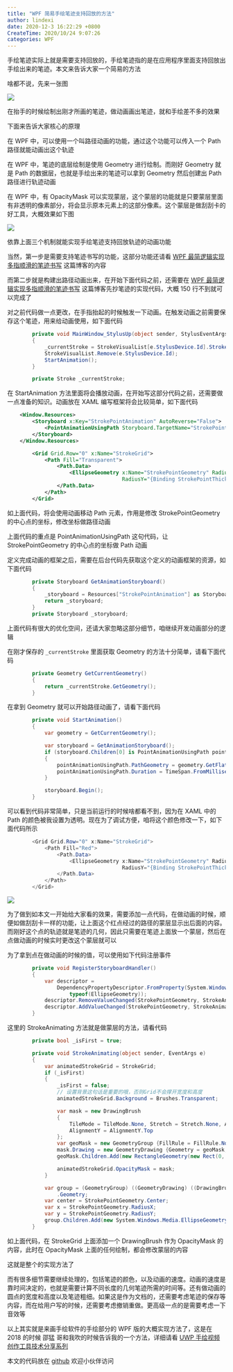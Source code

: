 ```yaml
---
title: "WPF 简易手绘笔迹支持回放的方法"
author: lindexi
date: 2020-12-3 16:22:29 +0800
CreateTime: 2020/10/24 9:07:26
categories: WPF
---
```


手绘笔迹实际上就是需要支持回放的，手绘笔迹指的是在应用程序里面支持回放出手绘出来的笔迹。本文来告诉大家一个简易的方法

<!--more-->


<!-- CreateTime:2020/10/24 9:07:26 -->




啥都不说，先来一张图

<!-- ![](image/WPF 简易手绘笔迹支持回放的方法/WPF 简易手绘笔迹支持回放的方法0.gif) -->

![](http://image.acmx.xyz/lindexi%2FWPF%2520%25E7%25AE%2580%25E6%2598%2593%25E6%2589%258B%25E7%25BB%2598%25E7%25AC%2594%25E8%25BF%25B9%25E6%2594%25AF%25E6%258C%2581%25E5%259B%259E%25E6%2594%25BE%25E7%259A%2584%25E6%2596%25B9%25E6%25B3%25950.gif)

在抬手的时候绘制出刚才所画的笔迹，做动画画出笔迹，就和手绘差不多的效果

下面来告诉大家核心的原理

在 WPF 中，可以使用一个叫路径动画的功能，通过这个功能可以传入一个 Path 路径就能动画出这个轨迹

在 WPF 中，笔迹的底层绘制是使用 Geometry 进行绘制。而刚好 Geometry 就是 Path 的数据层，也就是手绘出来的笔迹可以拿到 Geometry 然后创建出 Path 路径进行轨迹动画

在 WPF 中，有 OpacityMask 可以实现蒙层，这个蒙层的功能就是只要蒙层里面有非透明的像素部分，将会显示原本元素上的这部分像素。这个蒙层是做刮刮卡的好工具，大概效果如下图

<!-- ![](image/WPF 简易手绘笔迹支持回放的方法/WPF 简易手绘笔迹支持回放的方法1.gif) -->

![](http://image.acmx.xyz/lindexi%2FWPF%2520%25E7%25AE%2580%25E6%2598%2593%25E6%2589%258B%25E7%25BB%2598%25E7%25AC%2594%25E8%25BF%25B9%25E6%2594%25AF%25E6%258C%2581%25E5%259B%259E%25E6%2594%25BE%25E7%259A%2584%25E6%2596%25B9%25E6%25B3%25951.gif)

依靠上面三个机制就能实现手绘笔迹支持回放轨迹的动画功能

当然，第一步是需要支持笔迹书写的功能，这部分功能还请看 [WPF 最简逻辑实现多指顺滑的笔迹书写](https://blog.lindexi.com/post/WPF-%E6%9C%80%E7%AE%80%E9%80%BB%E8%BE%91%E5%AE%9E%E7%8E%B0%E5%A4%9A%E6%8C%87%E9%A1%BA%E6%BB%91%E7%9A%84%E7%AC%94%E8%BF%B9%E4%B9%A6%E5%86%99.html) 这篇博客的内容

而第二步就是构建出路径动画出来，在开始下面代码之前，还需要在 [WPF 最简逻辑实现多指顺滑的笔迹书写](https://blog.lindexi.com/post/WPF-%E6%9C%80%E7%AE%80%E9%80%BB%E8%BE%91%E5%AE%9E%E7%8E%B0%E5%A4%9A%E6%8C%87%E9%A1%BA%E6%BB%91%E7%9A%84%E7%AC%94%E8%BF%B9%E4%B9%A6%E5%86%99.html) 这篇博客先抄笔迹的实现代码，大概 150 行不到就可以完成了

对之前代码做一点更改，在手指抬起的时候触发一下动画。在触发动画之前需要保存这个笔迹，用来给动画使用，如下面代码

```csharp
        private void MainWindow_StylusUp(object sender, StylusEventArgs e)
        {
            _currentStroke = StrokeVisualList[e.StylusDevice.Id].Stroke;
            StrokeVisualList.Remove(e.StylusDevice.Id);
            StartAnimation();
        }

        private Stroke _currentStroke;
```

在 StartAnimation 方法里面将会播放动画，在开始写这部分代码之前，还需要做一点准备的知识。动画放在 XAML 编写框架将会比较简单，如下面代码

```xml
    <Window.Resources>
        <Storyboard x:Key="StrokePointAnimation" AutoReverse="False">
            <PointAnimationUsingPath Storyboard.TargetName="StrokePointGeometry" Storyboard.TargetProperty="Center" />
        </Storyboard>
    </Window.Resources>

        <Grid Grid.Row="0" x:Name="StrokeGrid">
            <Path Fill="Transparent">
                <Path.Data>
                    <EllipseGeometry x:Name="StrokePointGeometry" RadiusX="{Binding StrokePointThickness}"
                                     RadiusY="{Binding StrokePointThickness}" />
                </Path.Data>
            </Path>
        </Grid>
```

如上面代码，将会使用动画移动 Path 元素，作用是修改 StrokePointGeometry 的中心点的坐标，修改坐标做路径动画

上面代码的重点是 PointAnimationUsingPath 这句代码，让 StrokePointGeometry 的中心点的坐标做 Path 动画

定义完成动画的框架之后，需要在后台代码先获取这个定义的动画框架的资源，如下面代码

```csharp
        private Storyboard GetAnimationStoryboard()
        {
            _storyboard = Resources["StrokePointAnimation"] as Storyboard;
            return _storyboard;
        }
        private Storyboard _storyboard;
```

上面代码有很大的优化空间，还请大家忽略这部分细节，咱继续开发动画部分的逻辑

在刚才保存的 `_currentStroke` 里面获取 Geometry 的方法十分简单，请看下面代码

```csharp
        private Geometry GetCurrentGeometry()
        {
            return _currentStroke.GetGeometry();
        }
```

在拿到 Geometry 就可以开始路径动画了，请看下面代码

```csharp
        private void StartAnimation()
        {
            var geometry = GetCurrentGeometry();

            var storyboard = GetAnimationStoryboard();
            if (storyboard.Children[0] is PointAnimationUsingPath pointAnimationUsingPath)
            {
                pointAnimationUsingPath.PathGeometry = geometry.GetFlattenedPathGeometry();
                pointAnimationUsingPath.Duration = TimeSpan.FromMilliseconds(3000);
            }

            storyboard.Begin();
        }
```

可以看到代码非常简单，只是当前运行的时候啥都看不到，因为在 XAML 中的 Path 的颜色被我设置为透明。现在为了调试方便，咱将这个颜色修改一下，如下面代码所示

```csharp
        <Grid Grid.Row="0" x:Name="StrokeGrid">
            <Path Fill="Red">
                <Path.Data>
                    <EllipseGeometry x:Name="StrokePointGeometry" RadiusX="{Binding StrokePointThickness}"
                                     RadiusY="{Binding StrokePointThickness}" />
                </Path.Data>
            </Path>
        </Grid>
```

<!-- ![](image/WPF 简易手绘笔迹支持回放的方法/WPF 简易手绘笔迹支持回放的方法2.gif) -->

![](http://image.acmx.xyz/lindexi%2FWPF%2520%25E7%25AE%2580%25E6%2598%2593%25E6%2589%258B%25E7%25BB%2598%25E7%25AC%2594%25E8%25BF%25B9%25E6%2594%25AF%25E6%258C%2581%25E5%259B%259E%25E6%2594%25BE%25E7%259A%2584%25E6%2596%25B9%25E6%25B3%25952.gif)

为了做到如本文一开始给大家看的效果，需要添加一点代码，在做动画的时候，顺便如做刮刮卡一样的功能，让上面这个红点经过的路径的蒙层显示出后面的内容。而刚好这个点的轨迹就是笔迹的几何，因此只需要在笔迹上面放一个蒙层，然后在点做动画的时候实时更改这个蒙层就可以

为了拿到点在做动画的时候的值，可以使用如下代码注册事件

```csharp
        private void RegisterStoryboardHandler()
        {
            var descriptor =
                DependencyPropertyDescriptor.FromProperty(System.Windows.Media.EllipseGeometry.CenterProperty,
                    typeof(EllipseGeometry));
            descriptor.RemoveValueChanged(StrokePointGeometry, StrokeAnimating);
            descriptor.AddValueChanged(StrokePointGeometry, StrokeAnimating);
        }
```

这里的 StrokeAnimating 方法就是做蒙层的方法，请看代码

```csharp
        private bool _isFirst = true;

        private void StrokeAnimating(object sender, EventArgs e)
        {
            var animatedStrokeGrid = StrokeGrid;
            if (_isFirst)
            {
                _isFirst = false;
                // 设置背景这句话是重要的哦，否则Grid不会撑开宽度和高度
                animatedStrokeGrid.Background = Brushes.Transparent;

                var mask = new DrawingBrush
                {
                    TileMode = TileMode.None, Stretch = Stretch.None, AlignmentX = AlignmentX.Left,
                    AlignmentY = AlignmentY.Top
                };
                var geoMask = new GeometryGroup {FillRule = FillRule.Nonzero};
                mask.Drawing = new GeometryDrawing {Geometry = geoMask, Brush = Brushes.Black};
                geoMask.Children.Add(new RectangleGeometry(new Rect(0, 0, 1, 1)));

                animatedStrokeGrid.OpacityMask = mask;
            }

            var group = (GeometryGroup) ((GeometryDrawing) ((DrawingBrush) animatedStrokeGrid.OpacityMask).Drawing)
                .Geometry;
            var center = StrokePointGeometry.Center;
            var x = StrokePointGeometry.RadiusX;
            var y = StrokePointGeometry.RadiusY;
            group.Children.Add(new System.Windows.Media.EllipseGeometry(center, x, y));
        }
```

如上面代码，在 StrokeGrid 上面添加一个 DrawingBrush 作为 OpacityMask 的内容，此时在 OpacityMask 上面的任何绘制，都会修改蒙层的内容

这就是整个的实现方法了

而有很多细节需要继续处理的，包括笔迹的颜色，以及动画的速度。动画的速度是靠时间决定的，也就是需要计算不同长度的几何笔迹所需的时间等。还有做动画的圆点的宽度和高度以及笔迹粗细。如果这是作为文档的，还需要考虑笔迹的保存等内容，而在给用户写的时候，还需要考虑撤销重做。更高级一点的是需要考虑一下音效等

以上其实就是来画手绘软件的手绘部分的 WPF 版的大概实现方法了，这是在 2018 的时候 邵猛 哥和我吹的时候告诉我的一个方法，详细请看 [UWP 手绘视频创作工具技术分享系列](https://www.cnblogs.com/shaomeng/p/7474128.html)

本文的代码放在 [github](https://github.com/lindexi/lindexi_gd/tree/f068bda307dd92ce470dc716a312680ce676e2c3/CacearkurfoFawferehacheele) 欢迎小伙伴访问


